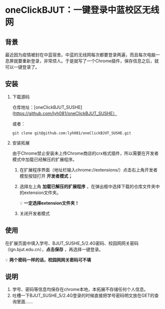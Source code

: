 # oneClickBJUT：一键登录中蓝校区无线网

## 背景

最近因为疫情被封在中蓝宿舍。中蓝的无线网每次都要登录两遍，而且每次电脑一息屏就要重新登录，非常烦人。于是就写了一个Chrome插件，保存信息之后，就可以一键登录了。

## 安装

1. 下载源码

   仓库地址：[oneClickBJUT_SUSHE](https://github.com/lyh081/oneClickBJUT_SUSHE）

   或者：

   ```shell
   git clone git@github.com:lyh081/oneClickBJUT_SUSHE.git
   ```

2. 安装拓展

   由于Chrome禁止安装未上传Chrome商店的crx格式插件，所以需要在开发者模式中加载已经解压的扩展程序。

   1. 在扩展程序界面（地址栏输入chrome://extensions/）点击右上角开发者模型按钮打开 **开发者模式；**
   
   2. 选择左上角 **加载已解压的扩展程序** ，在弹出框中选择下载的仓库文件夹中的extension文件夹。
   
      💡 **一定选择extension文件夹！**
   
   3. 关闭开发者模式

## 使用

在扩展页面中填入学号、BJUT_SUSHE_5/2.4G密码、校园网网关密码（lgn.bjut.edu.cn），**点击保存** ，再选择一键登录。

💡 **两个密码一样的话，校园网网关密码可不填**

## 说明

1. 学号、密码等信息均保存在chrome本地，本拓展不存储任何个人信息。
2. 吐槽一下BJUT_SUSHE_5/2.4G登录的时候直接把学号密码明文放在GET的查询里面……

